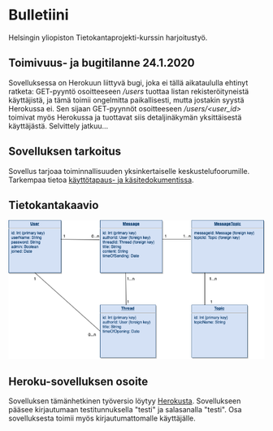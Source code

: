 # Bulletiini
Helsingin yliopiston Tietokantaprojekti-kurssin harjoitustyö.

## Toimivuus- ja bugitilanne 24.1.2020

Sovelluksessa on Herokuun liittyvä bugi, joka ei tällä aikataululla ehtinyt ratketa: GET-pyyntö osoitteeseen _/users_ tuottaa listan rekisteröityneistä käyttäjistä, ja tämä toimii ongelmitta paikallisesti, mutta jostakin syystä Herokussa ei. Sen sijaan GET-pyynnöt osoitteeseen _/users/<user_id>_ toimivat myös Herokussa ja tuottavat siis detaljinäkymän yksittäisestä käyttäjästä. Selvittely jatkuu...

## Sovelluksen tarkoitus

Sovellus tarjoaa toiminnallisuuden yksinkertaiselle keskustelufoorumille. Tarkempaa tietoa [käyttötapaus- ja käsitedokumentissa](documentation/usecases.md).

## Tietokantakaavio

![](documentation/Tietokantakaavio.png)

## Heroku-sovelluksen osoite

Sovelluksen tämänhetkinen työversio löytyy [Herokusta](https://bulletiini.herokuapp.com/). Sovellukseen pääsee kirjautumaan testitunnuksella "testi" ja salasanalla "testi". Osa sovelluksesta toimii myös kirjautumattomalle käyttäjälle.
